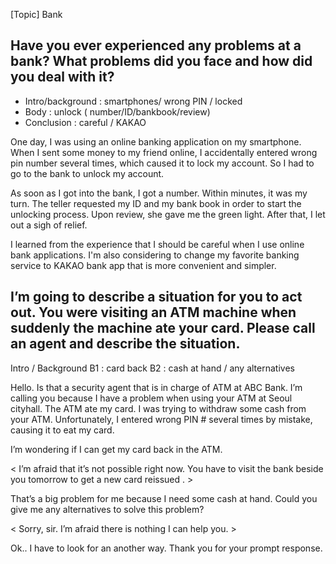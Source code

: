 [Topic] Bank

## Have you ever experienced any problems at a bank? What problems did you face and how did you deal with it?

- Intro/background : smartphones/ wrong PIN / locked
- Body : unlock ( number/ID/bankbook/review)
- Conclusion : careful / KAKAO

One day, I was using an online banking application on my smartphone. When I sent some money to my friend online, I accidentally entered wrong pin number several times, which caused it to lock my account. So I had to go to the bank to unlock my account.

As soon as I got into the bank, I got a number. Within minutes, it was my turn. The teller requested my ID and my bank book in order to start the unlocking process. Upon review, she gave me the green light. After that, I let out a sigh of relief.

I learned from the experience that I should be careful when I use online bank applications. I'm also considering to change my favorite banking service to KAKAO bank app that is more convenient and simpler.

## I’m going to describe a situation for you to act out. You were visiting an ATM machine when suddenly the machine ate your card. Please call an agent and describe the situation.

Intro / Background
B1 : card back
B2 : cash at hand / any alternatives

Hello. Is that a security agent that is in charge of ATM at ABC Bank.
I’m calling you because I have a problem when using your ATM at Seoul cityhall. The ATM ate my card. I was trying to withdraw some cash from your ATM. Unfortunately, I entered wrong PIN # several times by mistake, causing it to eat my card.

I’m wondering if I can get my card back in the ATM.

< I’m afraid that it’s not possible right now. You have to visit the bank beside  you tomorrow to get a new card reissued . >

That’s a big problem for me because I need some cash at hand. Could you give me any alternatives to solve this problem?

< Sorry, sir. I’m afraid there is nothing I can help you. >

Ok.. I have to look for an another way. 
Thank you for your prompt response.
